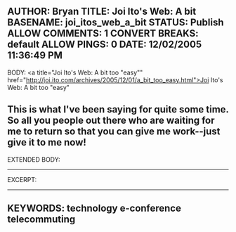 AUTHOR: Bryan
TITLE: Joi Ito's Web: A bit
BASENAME: joi_itos_web_a_bit
STATUS: Publish
ALLOW COMMENTS: 1
CONVERT BREAKS: __default__
ALLOW PINGS: 0
DATE: 12/02/2005 11:36:49 PM
-----
BODY:
<a title="Joi Ito's Web: A bit too "easy"" href="http://joi.ito.com/archives/2005/12/01/a_bit_too_easy.html">Joi Ito's Web: A bit too "easy"</a>

This is what I've been saying for quite some time. So all you people out there who are waiting for me to return so that you can give me work--just give it to me now!
-----
EXTENDED BODY:

-----
EXCERPT:

-----
KEYWORDS:
technology e-conference telecommuting
-----


